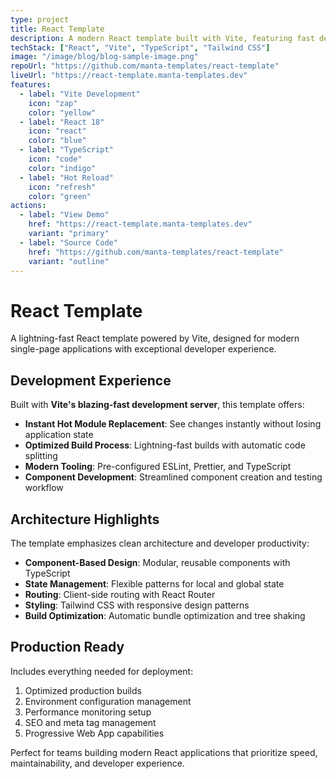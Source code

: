 ```yaml
---
type: project
title: React Template
description: A modern React template built with Vite, featuring fast development, optimal build performance, and comprehensive component architecture.
techStack: ["React", "Vite", "TypeScript", "Tailwind CSS"]
image: "/image/blog/blog-sample-image.png"
repoUrl: "https://github.com/manta-templates/react-template"
liveUrl: "https://react-template.manta-templates.dev"
features:
  - label: "Vite Development"
    icon: "zap"
    color: "yellow"
  - label: "React 18"
    icon: "react"
    color: "blue"
  - label: "TypeScript"
    icon: "code"
    color: "indigo"
  - label: "Hot Reload"
    icon: "refresh"
    color: "green"
actions:
  - label: "View Demo"
    href: "https://react-template.manta-templates.dev"
    variant: "primary"
  - label: "Source Code"
    href: "https://github.com/manta-templates/react-template"
    variant: "outline"
---
```


# React Template

A lightning-fast React template powered by Vite, designed for modern single-page applications with exceptional developer experience.

## Development Experience

Built with **Vite's blazing-fast development server**, this template offers:

- **Instant Hot Module Replacement**: See changes instantly without losing application state
- **Optimized Build Process**: Lightning-fast builds with automatic code splitting
- **Modern Tooling**: Pre-configured ESLint, Prettier, and TypeScript
- **Component Development**: Streamlined component creation and testing workflow

## Architecture Highlights

The template emphasizes clean architecture and developer productivity:

- **Component-Based Design**: Modular, reusable components with TypeScript
- **State Management**: Flexible patterns for local and global state
- **Routing**: Client-side routing with React Router
- **Styling**: Tailwind CSS with responsive design patterns
- **Build Optimization**: Automatic bundle optimization and tree shaking

## Production Ready

Includes everything needed for deployment:

1. Optimized production builds
2. Environment configuration management
3. Performance monitoring setup
4. SEO and meta tag management
5. Progressive Web App capabilities

Perfect for teams building modern React applications that prioritize speed, maintainability, and developer experience.